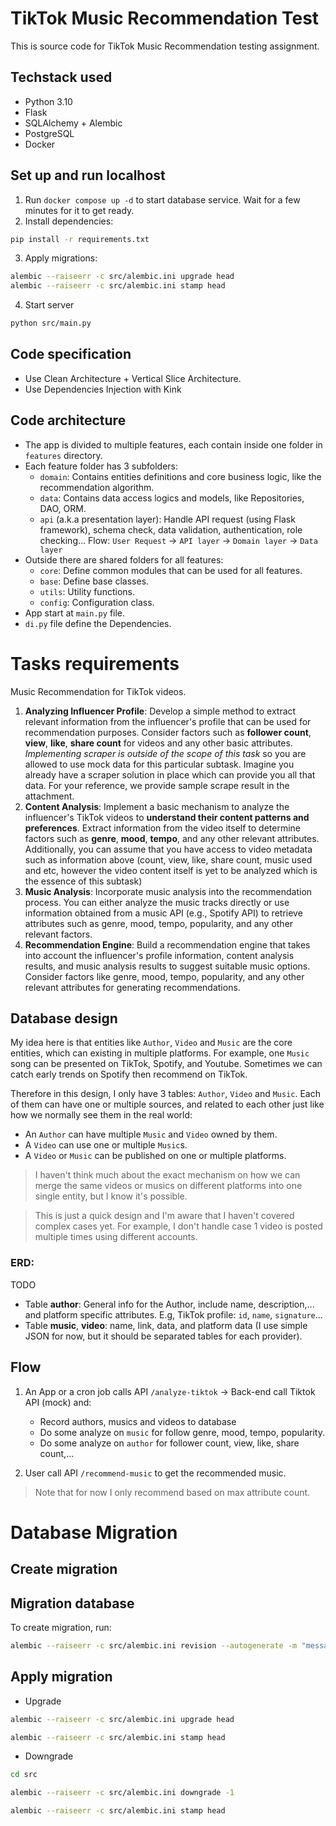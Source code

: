 # TikTok Music Recommendation Test

This is source code for TikTok Music Recommendation testing assignment.

## Techstack used

- Python 3.10
- Flask
- SQLAlchemy + Alembic
- PostgreSQL
- Docker

## Set up and run localhost

1. Run `docker compose up -d` to start database service. Wait for a few minutes for it to get ready.
2. Install dependencies:

```bash
pip install -r requirements.txt
```

3. Apply migrations:

```bash
alembic --raiseerr -c src/alembic.ini upgrade head 
alembic --raiseerr -c src/alembic.ini stamp head 
```

4. Start server

```bash
python src/main.py
```

## Code specification

- Use Clean Architecture + Vertical Slice Architecture.
- Use Dependencies Injection with Kink

## Code architecture

- The app is divided to multiple features, each contain inside one folder in `features` directory.
- Each feature folder has 3 subfolders:
    - `domain`: Contains entities definitions and core business logic, like the recommendation algorithm.
    - `data`: Contains data access logics and models, like Repositories, DAO, ORM.
    - `api` (a.k.a presentation layer): Handle API request (using Flask framework), schema check, data validation, authentication, role checking...
    Flow: `User Request` -> `API layer` -> `Domain layer` -> `Data layer`
- Outside there are shared folders for all features:
    - `core`: Define common modules that can be used for all features.
    - `base`: Define base classes.
    - `utils`: Utility functions.
    - `config`: Configuration class.
- App start at `main.py` file.
- `di.py` file define the Dependencies.

# Tasks requirements

Music Recommendation for TikTok videos.

1. **Analyzing Influencer Profile**: Develop a simple method to extract relevant information from the influencer's profile that can be used for recommendation purposes. Consider factors such as **follower count**, **view**, **like**, **share count** for videos and any other basic attributes. *Implementing scraper is outside of the scope of this task* so you are allowed to use mock data for this particular subtask. Imagine you already have a scraper solution in place which can provide you all that data. For your reference, we provide sample scrape result in the attachment.
2. **Content Analysis**: Implement a basic mechanism to analyze the influencer's TikTok videos to **understand their content patterns and preferences**. Extract information from the video itself to determine factors such as **genre**, **mood**, **tempo**, and any other relevant attributes. Additionally, you can assume that you have access to video metadata such as information above (count, view, like, share count, music used and etc, however the video content itself is yet to be analyzed which is the essence of this subtask)
3. **Music Analysis**: Incorporate music analysis into the recommendation process. You can either analyze the music tracks directly or use information obtained from a music API (e.g., Spotify API) to retrieve attributes such as genre, mood, tempo, popularity, and any other relevant factors.
4. **Recommendation Engine**: Build a recommendation engine that takes into account the influencer's profile information, content analysis results, and music analysis results to suggest suitable music options. Consider factors like genre, mood, tempo, popularity, and any other relevant attributes for generating recommendations.


## Database design

My idea here is that entities like `Author`, `Video` and `Music` are the core entities, which can existing in multiple platforms. For example, one `Music` song can be presented on TikTok, Spotify, and Youtube. Sometimes we can catch early trends on Spotify then recommend on TikTok.

Therefore in this design, I only have 3 tables: `Author`, `Video` and `Music`. Each of them can have one or multiple sources, and related to each other just like how we normally see them in the real world:

- An `Author` can have multiple `Music` and `Video` owned by them.
- A `Video` can use one or multiple `Music`s.
- A `Video` or `Music` can be published on one or multiple platforms.

> I haven't think much about the exact mechanism on how we can merge the same videos or musics on different platforms into one single entity, but I know it's possible.

> This is just a quick design and I'm aware that I haven't covered complex cases yet. For example, I don't handle case 1 video is posted multiple times using different accounts.

### ERD:

TODO

- Table **author**: General info for the Author, include name, description,... and platform specific attributes. E.g, TikTok profile: `id`, `name`, `signature`...
- Table **music**, **video**: name, link, data, and platform data (I use simple JSON for now, but it should be separated tables for each provider).

## Flow

1. An App or a cron job calls API `/analyze-tiktok` -> Back-end call Tiktok API (mock) and:
    - Record authors, musics and videos to database
    - Do some analyze on `music` for follow genre, mood, tempo, popularity.
    - Do some analyze on `author` for follower count, view, like, share count,...
    
2. User call API `/recommend-music` to get the recommended music. 

> Note that for now I only recommend based on max attribute count.

# Database Migration

## Create migration

## Migration database

To create migration, run:
  
```bash
alembic --raiseerr -c src/alembic.ini revision --autogenerate -m "message"
```

## Apply migration

- Upgrade
  
```bash
alembic --raiseerr -c src/alembic.ini upgrade head 

alembic --raiseerr -c src/alembic.ini stamp head 
```

- Downgrade

```bash
cd src

alembic --raiseerr -c src/alembic.ini downgrade -1

alembic --raiseerr -c src/alembic.ini stamp head
```